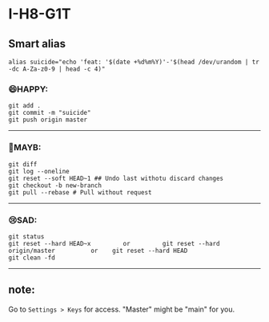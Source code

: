 # I-H8-G1T

## Smart alias

`alias suicide="echo 'feat: '$(date +%d%m%Y)'-'$(head /dev/urandom | tr -dc A-Za-z0-9 | head -c 4)"`

### 😄HAPPY:

```
git add .
git commit -m "suicide" 
git push origin master
```
---
### 🫤MAYB:
```
git diff
git log --oneline
git reset --soft HEAD~1 ## Undo last withotu discard changes
git checkout -b new-branch 
git pull --rebase # Pull without request
```
---
### 😢SAD:
```
git status
git reset --hard HEAD~x         or         git reset --hard origin/master          or    git reset --hard HEAD
git clean -fd
```
---


## note:

Go to `Settings > Keys` for access.
"Master" might be "main" for you.
